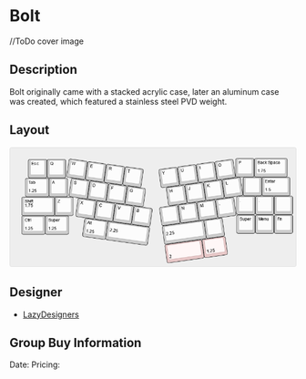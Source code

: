 # Bolt

//ToDo cover image

## Description
Bolt originally came with a stacked acrylic case, later an aluminum case was created, which featured a stainless steel PVD weight.

## Layout
![](./Images/bolt_layout.PNG)

## Designer
 - [LazyDesigners](https://lazydesigners.cn/)

## Group Buy Information
Date:
Pricing:
